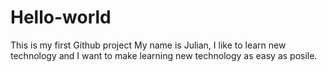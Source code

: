 # Hello-world
This is my first Github project
My name is Julian, I like to learn new technology and I want to make learning new technology as easy as posile.

